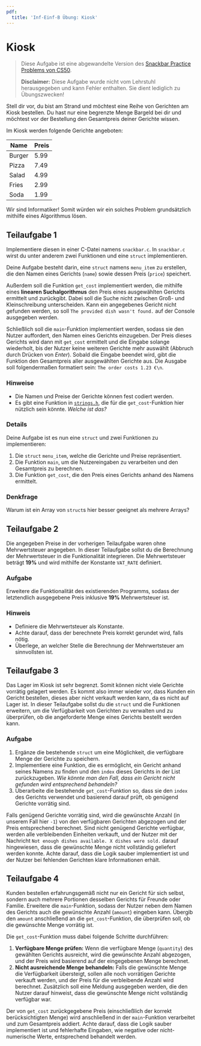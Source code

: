 ```yaml
---
pdf:
  title: 'Inf-Einf-B Übung: Kiosk'
---
```


# Kiosk

> Diese Aufgabe ist eine abgewandelte Version des [Snackbar Practice Problems von CS50](https://cs50.harvard.edu/x/2024/practice/snackbar/).
>
> **Disclaimer:** Diese Aufgabe wurde nicht vom Lehrstuhl herausgegeben und kann Fehler enthalten. Sie dient lediglich zu Übungszwecken!

Stell dir vor, du bist am Strand und möchtest eine Reihe von Gerichten am Kiosk bestellen. Du hast nur eine begrenzte Menge Bargeld bei dir und möchtest vor der Bestellung den Gesamtpreis deiner Gerichte wissen.

Im Kiosk werden folgende Gerichte angeboten:

Name | Preis
-----|---
Burger|5.99
Pizza|7.49
Salad|4.99
Fries|2.99
Soda|1.99

Wir sind Informatiker! Somit würden wir ein solches Problem grundsätzlich mithilfe eines Algorithmus lösen. 

## Teilaufgabe 1

Implementiere diesen in einer C-Datei namens `snackbar.c`. In `snackbar.c` wirst du unter anderem zwei Funktionen und eine `struct` implementieren. 

Deine Aufgabe besteht darin, eine `struct` namens `menu_item` zu erstellen, die den Namen eines Gerichts (`name`) sowie dessen Preis (`price`) speichert. 

Außerdem soll die Funktion `get_cost` implementiert werden, die mithilfe eines **linearen Suchalgorithmus** den Preis eines ausgewählten Gerichts ermittelt und zurückgibt. Dabei soll die Suche nicht zwischen Groß- und Kleinschreibung unterscheiden. Kann ein angegebenes Gericht nicht gefunden werden, so soll `The provided dish wasn't found.` auf der Console ausgegeben werden. 

Schließlich soll die `main`-Funktion implementiert werden, sodass sie den Nutzer auffordert, den Namen eines Gerichts einzugeben. Der Preis dieses Gerichts wird dann mit `get_cost` ermittelt und die Eingabe solange wiederholt, bis der Nutzer keine weiteren Gerichte mehr auswählt (Abbruch durch Drücken von _Enter_). Sobald die Eingabe beendet wird, gibt die Funktion den Gesamtpreis aller ausgewählten Gerichte aus. Die Ausgabe soll folgendermaßen formatiert sein: `The order costs 1.23 €\n`.

### Hinweise

- Die Namen und Preise der Gerichte können fest codiert werden.
- Es gibt eine Funktion in [`strings.h`](https://manual.cs50.io/#strings.h), die für die `get_cost`-Funktion hier nützlich sein könnte. _Welche ist das?_

### Details

Deine Aufgabe ist es nun eine `struct` und zwei Funktionen zu implementieren:

1. Die `struct` `menu_item`, welche die Gerichte und Preise repräsentiert.
2. Die Funktion `main`, um die Nutzereingaben zu verarbeiten und den Gesamtpreis zu berechnen.
3. Die Funktion `get_cost`, die den Preis eines Gerichts anhand des Namens ermittelt.

### Denkfrage

Warum ist ein Array von `struct`s hier besser geeignet als mehrere Arrays?

## Teilaufgabe 2

Die angegeben Preise in der vorherigen Teilaufgabe waren ohne Mehrwertsteuer angegeben. In dieser Teilaufgabe sollst du die Berechnung der Mehrwertsteuer in die Funktionalität integrieren. Die Mehrwertsteuer beträgt **19%** und wird mithilfe der Konstante `VAT_RATE` definiert.

### Aufgabe

Erweitere die Funktionalität des existierenden Programms, sodass der letztendlich ausgegebene Preis inklusive **19%** Mehrwertsteuer ist.

### Hinweis

- Definiere die Mehrwertsteuer als Konstante.
- Achte darauf, dass der berechnete Preis korrekt gerundet wird, falls nötig.
- Überlege, an welcher Stelle die Berechnung der Mehrwertsteuer am sinnvollsten ist.

## Teilaufgabe 3

Das Lager im Kiosk ist sehr begrenzt. Somit können nicht viele Gerichte vorrätig gelagert werden. Es kommt also immer wieder vor, dass Kunden ein Gericht bestellen, dieses aber nicht verkauft werden kann, da es nicht auf Lager ist.
In dieser Teilaufgabe sollst du die `struct` und die Funktionen erweitern, um die Verfügbarkeit von Gerichten zu verwalten und zu überprüfen, ob die angeforderte Menge eines Gerichts bestellt werden kann.

### Aufgabe

1. Ergänze die bestehende `struct` um eine Möglichkeit, die verfügbare Menge der Gerichte zu speichern.
2. Implementiere eine Funktion, die es ermöglicht, ein Gericht anhand seines Namens zu finden und den `index` dieses Gerichts in der List zurückzugeben. _Wie könnte man den Fall, dass ein Gericht nicht gefunden wird entsprechend behandeln?_
3. Überarbeite die bestehende `get_cost`-Funktion so, dass sie den `index` des Gerichts verwendet und basierend darauf prüft, ob genügend Gerichte vorrätig sind.

Falls genügend Gerichte vorrätig sind, wird die gewünschte Anzahl (in unserem Fall hier `-1`) von den verfügbaren Gerichten abgezogen und der Preis entsprechend berechnet. Sind nicht genügend Gerichte verfügbar, werden alle verbleibenden Einheiten verkauft, und der Nutzer mit der Nachricht `Not enough dishes available. X dishes were sold.` darauf hingewiesen, dass die gewünschte Menge nicht vollständig geliefert werden konnte. Achte darauf, dass die Logik sauber implementiert ist und der Nutzer bei fehlenden Gerichten klare Informationen erhält.

## Teilaufgabe 4

Kunden bestellen erfahrungsgemäß nicht nur ein Gericht für sich selbst, sondern auch mehrere Portionen desselben Gerichts für Freunde oder Familie.
Erweitere die `main`-Funktion, sodass der Nutzer neben dem Namen des Gerichts auch die gewünschte Anzahl (`amount`) eingeben kann. Übergib den `amount` anschließend an die `get_cost`-Funktion, die überprüfen soll, ob die gewünschte Menge vorrätig ist.

Die `get_cost`-Funktion muss dabei folgende Schritte durchführen:

1. **Verfügbare Menge prüfen:** Wenn die verfügbare Menge (`quantity`) des gewählten Gerichts ausreicht, wird die gewünschte Anzahl abgezogen, und der Preis wird basierend auf der eingegebenen Menge berechnet.
2. **Nicht ausreichende Menge behandeln:** Falls die gewünschte Menge die Verfügbarkeit übersteigt, sollen alle noch vorrätigen Gerichte verkauft werden, und der Preis für die verbleibende Anzahl wird berechnet. Zusätzlich soll eine Meldung ausgegeben werden, die den Nutzer darauf hinweist, dass die gewünschte Menge nicht vollständig verfügbar war.

Der von `get_cost` zurückgegebene Preis (einschließlich der korrekt berücksichtigten Menge) wird anschließend in der `main`-Funktion verarbeitet und zum Gesamtpreis addiert. Achte darauf, dass die Logik sauber implementiert ist und fehlerhafte Eingaben, wie negative oder nicht-numerische Werte, entsprechend behandelt werden.
